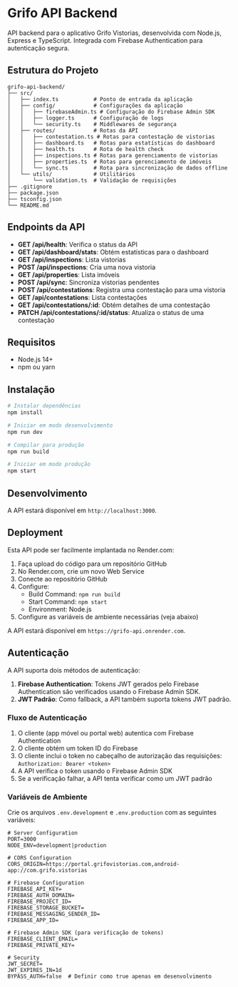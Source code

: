# Grifo API Backend

API backend para o aplicativo Grifo Vistorias, desenvolvida com Node.js, Express e TypeScript. Integrada com Firebase Authentication para autenticação segura.

## Estrutura do Projeto

```
grifo-api-backend/
├── src/
│   ├── index.ts           # Ponto de entrada da aplicação
│   ├── config/            # Configurações da aplicação
│   │   ├── firebaseAdmin.ts # Configuração do Firebase Admin SDK
│   │   ├── logger.ts      # Configuração de logs
│   │   └── security.ts    # Middlewares de segurança
│   ├── routes/            # Rotas da API
│   │   ├── contestation.ts # Rotas para contestação de vistorias
│   │   ├── dashboard.ts   # Rotas para estatísticas do dashboard
│   │   ├── health.ts      # Rota de health check
│   │   ├── inspections.ts # Rotas para gerenciamento de vistorias
│   │   ├── properties.ts  # Rotas para gerenciamento de imóveis
│   │   └── sync.ts        # Rota para sincronização de dados offline
│   └── utils/             # Utilitários
│       └── validation.ts  # Validação de requisições
├── .gitignore
├── package.json
├── tsconfig.json
└── README.md
```

## Endpoints da API

- **GET /api/health**: Verifica o status da API
- **GET /api/dashboard/stats**: Obtém estatísticas para o dashboard
- **GET /api/inspections**: Lista vistorias
- **POST /api/inspections**: Cria uma nova vistoria
- **GET /api/properties**: Lista imóveis
- **POST /api/sync**: Sincroniza vistorias pendentes
- **POST /api/contestations**: Registra uma contestação para uma vistoria
- **GET /api/contestations**: Lista contestações
- **GET /api/contestations/:id**: Obtém detalhes de uma contestação
- **PATCH /api/contestations/:id/status**: Atualiza o status de uma contestação

## Requisitos

- Node.js 14+
- npm ou yarn

## Instalação

```bash
# Instalar dependências
npm install

# Iniciar em modo desenvolvimento
npm run dev

# Compilar para produção
npm run build

# Iniciar em modo produção
npm start
```

## Desenvolvimento

A API estará disponível em `http://localhost:3000`.

## Deployment

Esta API pode ser facilmente implantada no Render.com:

1. Faça upload do código para um repositório GitHub
2. No Render.com, crie um novo Web Service
3. Conecte ao repositório GitHub
4. Configure:
   - Build Command: `npm run build`
   - Start Command: `npm start`
   - Environment: Node.js
5. Configure as variáveis de ambiente necessárias (veja abaixo)

A API estará disponível em `https://grifo-api.onrender.com`.

## Autenticação

A API suporta dois métodos de autenticação:

1. **Firebase Authentication**: Tokens JWT gerados pelo Firebase Authentication são verificados usando o Firebase Admin SDK.
2. **JWT Padrão**: Como fallback, a API também suporta tokens JWT padrão.

### Fluxo de Autenticação

1. O cliente (app móvel ou portal web) autentica com Firebase Authentication
2. O cliente obtém um token ID do Firebase
3. O cliente inclui o token no cabeçalho de autorização das requisições: `Authorization: Bearer <token>`
4. A API verifica o token usando o Firebase Admin SDK
5. Se a verificação falhar, a API tenta verificar como um JWT padrão

### Variáveis de Ambiente

Crie os arquivos `.env.development` e `.env.production` com as seguintes variáveis:

```
# Server Configuration
PORT=3000
NODE_ENV=development|production

# CORS Configuration
CORS_ORIGIN=https://portal.grifovistorias.com,android-app://com.grifo.vistorias

# Firebase Configuration
FIREBASE_API_KEY=
FIREBASE_AUTH_DOMAIN=
FIREBASE_PROJECT_ID=
FIREBASE_STORAGE_BUCKET=
FIREBASE_MESSAGING_SENDER_ID=
FIREBASE_APP_ID=

# Firebase Admin SDK (para verificação de tokens)
FIREBASE_CLIENT_EMAIL=
FIREBASE_PRIVATE_KEY=

# Security
JWT_SECRET=
JWT_EXPIRES_IN=1d
BYPASS_AUTH=false  # Definir como true apenas em desenvolvimento
```
